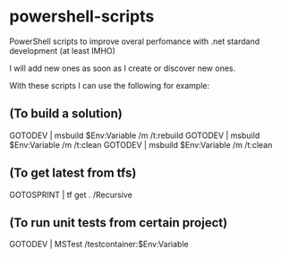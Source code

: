 # powershell-scripts

PowerShell scripts to improve overal perfomance with .net stardand development (at least IMHO)

I will add new ones as soon as I create or discover new ones.

With these scripts I can use the following for example:

## (To build a solution)

GOTODEV | msbuild $Env:Variable /m /t:rebuild
GOTODEV | msbuild $Env:Variable /m /t:clean
GOTODEV | msbuild $Env:Variable /m /t:clean

## (To get latest from tfs)

GOTOSPRINT | tf get . /Recursive

## (To run unit tests from certain project)

GOTODEV | MSTest /testcontainer:$Env:Variable
